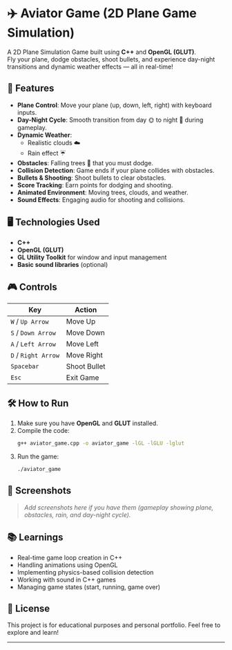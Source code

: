 # ✈️ Aviator Game (2D Plane Game Simulation)

A 2D Plane Simulation Game built using **C++** and **OpenGL (GLUT)**.  
Fly your plane, dodge obstacles, shoot bullets, and experience day-night transitions and dynamic weather effects — all in real-time!

## 🚀 Features
- **Plane Control**: Move your plane (up, down, left, right) with keyboard inputs.
- **Day-Night Cycle**: Smooth transition from day 🌞 to night 🌚 during gameplay.
- **Dynamic Weather**: 
  - Realistic clouds ☁️
  - Rain effect ☔
- **Obstacles**: Falling trees 🌳 that you must dodge.
- **Collision Detection**: Game ends if your plane collides with obstacles.
- **Bullets & Shooting**: Shoot bullets to clear obstacles.
- **Score Tracking**: Earn points for dodging and shooting.
- **Animated Environment**: Moving trees, clouds, and weather.
- **Sound Effects**: Engaging audio for shooting and collisions.

## 🖥️ Technologies Used
- **C++**
- **OpenGL (GLUT)**
- **GL Utility Toolkit** for window and input management
- **Basic sound libraries** (optional)

## 🎮 Controls
| Key        | Action              |
|------------|---------------------|
| `W` / `Up Arrow`    | Move Up            |
| `S` / `Down Arrow`  | Move Down          |
| `A` / `Left Arrow`  | Move Left          |
| `D` / `Right Arrow` | Move Right         |
| `Spacebar`          | Shoot Bullet       |
| `Esc`               | Exit Game          |

## 🛠️ How to Run
1. Make sure you have **OpenGL** and **GLUT** installed.
2. Compile the code:
    ```bash
    g++ aviator_game.cpp -o aviator_game -lGL -lGLU -lglut
    ```
3. Run the game:
    ```bash
    ./aviator_game
    ```

## 📸 Screenshots
> *Add screenshots here if you have them (gameplay showing plane, obstacles, rain, and day-night cycle).*

## 📚 Learnings
- Real-time game loop creation in C++
- Handling animations using OpenGL
- Implementing physics-based collision detection
- Working with sound in C++ games
- Managing game states (start, running, game over)

## 📄 License
This project is for educational purposes and personal portfolio. Feel free to explore and learn!

---

